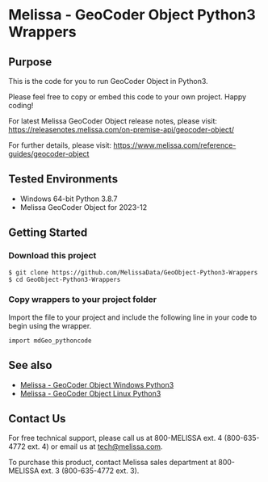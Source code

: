 # Melissa - GeoCoder Object Python3 Wrappers

## Purpose

This is the code for you to run GeoCoder Object in Python3.
    
Please feel free to copy or embed this code to your own project. Happy coding!

For latest Melissa GeoCoder Object release notes, please visit: https://releasenotes.melissa.com/on-premise-api/geocoder-object/

For further details, please visit: https://www.melissa.com/reference-guides/geocoder-object

## Tested Environments

- Windows 64-bit Python 3.8.7
- Melissa GeoCoder Object for 2023-12

## Getting Started

### Download this project
```
$ git clone https://github.com/MelissaData/GeoObject-Python3-Wrappers
$ cd GeoObject-Python3-Wrappers
```

### Copy wrappers to your project folder

Import the file to your project and include the following line in your code to begin using the wrapper.

```
import mdGeo_pythoncode
```

## See also

- [Melissa - GeoCoder Object Windows Python3](https://github.com/MelissaData/GeoCoderObject-Python3)
- [Melissa - GeoCoder Object Linux Python3](https://github.com/MelissaData/GeoCoderObject-Python3)
    
## Contact Us

For free technical support, please call us at 800-MELISSA ext. 4
(800-635-4772 ext. 4) or email us at tech@melissa.com.

To purchase this product, contact Melissa sales department at
800-MELISSA ext. 3 (800-635-4772 ext. 3).
